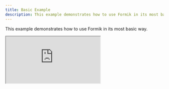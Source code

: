 ```yaml
---
title: Basic Example
description: This example demonstrates how to use Formik in its most basic way.
---
```


This example demonstrates how to use Formik in its most basic way.

<div className="embed-responsive aspect-ratio-square">
  <iframe
  src="https://codesandbox.io/s/reverent-cherry-uh95hs"
  style={{ width:'100%', height: '100%', border:0, borderRadius: 4, overflow: 'hidden'}}
  title="formik/formik: async-submission"
  allow="accelerometer; ambient-light-sensor; camera; encrypted-media; geolocation; gyroscope; hid; microphone; midi; payment; usb; vr; xr-spatial-tracking"
  sandbox="allow-forms allow-modals allow-popups allow-presentation allow-same-origin allow-scripts"
  ></iframe>
</div>
